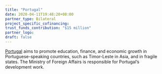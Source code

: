 ```yaml
---
title: "Portugal"
date: 2020-04-11T19:48:20+08:00
partner_type: Bilateral
project_specific_cofinancing: 
trust_funds_contribution: "$15 million"
partner_logo:
draft: false
---
```


<a href="https://www.adb.org/publications/portugal-fact-sheet" target="_blank">Portugal</a> aims to promote education, finance, and economic growth in Portuguese-speaking countries, such as Timor-Leste in Asia, and in fragile states. The Ministry of Foreign Affairs is responsible for Portugal’s development work.

